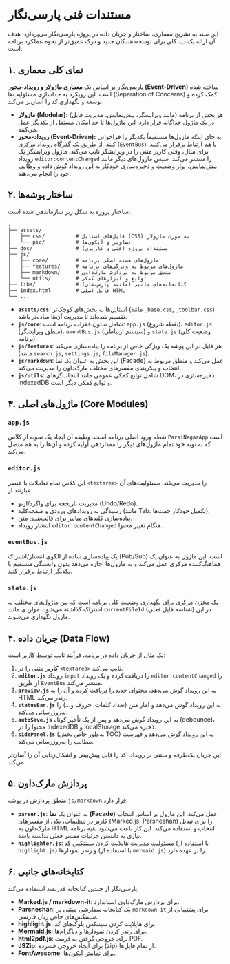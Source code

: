 # مستندات فنی پارسی‌نگار

این سند به تشریح معماری، ساختار و جریان داده در پروژه پارسی‌نگار می‌پردازد. هدف آن ارائه یک دید کلی برای توسعه‌دهندگان جدید و درک عمیق‌تر از نحوه عملکرد برنامه است.

## ۱. نمای کلی معماری

پارسی‌نگار بر اساس یک **معماری ماژولار و رویداد-محور (Event-Driven)** ساخته شده است. این رویکرد به جداسازی مسئولیت‌ها (Separation of Concerns) کمک کرده و توسعه و نگهداری کد را آسان‌تر می‌کند.

- **ماژولار (Modular):** هر بخش از برنامه (مانند ویرایشگر، پیش‌نمایش، مدیریت فایل) در یک ماژول جداگانه قرار دارد. این ماژول‌ها تا حد امکان مستقل از یکدیگر عمل می‌کنند.
- **رویداد-محور (Event-Driven):** به جای اینکه ماژول‌ها مستقیماً یکدیگر را فراخوانی کنند، از طریق یک گذرگاه رویداد مرکزی (`EventBus`) با هم ارتباط برقرار می‌کنند. برای مثال، وقتی کاربر متنی را در ویرایشگر تایپ می‌کند، ماژول ویرایشگر یک رویداد `editor:contentChanged` را منتشر می‌کند. سپس ماژول‌های دیگر مانند پیش‌نمایش، نوار وضعیت و ذخیره‌سازی خودکار به این رویداد گوش داده و وظایف خود را انجام می‌دهند.

## ۲. ساختار پوشه‌ها

ساختار پروژه به شکل زیر سازماندهی شده است:

```
.
├── assets/
│   ├── css/          # فایل‌های استایل (CSS) به صورت ماژولار
│   └── pic/          # تصاویر و آیکون‌ها
├── doc/              # مستندات پروژه (فنی و کاربری)
├── js/
│   ├── core/         # ماژول‌های هسته اصلی برنامه
│   ├── features/     # ماژول‌های مربوط به ویژگی‌های برنامه
│   ├── markdown/     # منطق مربوط به پردازش مارک‌داون
│   └── utils/        # توابع و ابزارهای کمکی
├── libs/             # کتابخانه‌های جانبی (مانند پارس‌نشان)
├── index.html        # فایل اصلی HTML
└── ...
```

- **`assets/css`**: استایل‌ها به بخش‌های کوچک‌تر (مانند `_base.css`, `_toolbar.css`) تقسیم شده‌اند تا مدیریت آن‌ها ساده‌تر باشد.
- **`js/core`**: شامل ستون فقرات برنامه است: `app.js` (نقطه شروع)، `editor.js` (منطق ویرایشگر)، `eventBus.js` (سیستم ارتباطی) و `state.js` (وضعیت کلی برنامه).
- **`js/features`**: هر فایل در این پوشه یک ویژگی خاص از برنامه را پیاده‌سازی می‌کند (مانند `search.js`, `settings.js`, `fileManager.js`).
- **`js/markdown`**: این بخش به عنوان یک نما (Facade) عمل می‌کند و منطق مربوط به انتخاب و پیکربندی مفسرهای مختلف مارک‌داون را مدیریت می‌کند.
- **`js/utils`**: شامل توابع کمکی عمومی مانند انتخاب‌گرهای DOM، ذخیره‌سازی در IndexedDB و توابع کمکی دیگر است.

## ۳. ماژول‌های اصلی (Core Modules)

### `app.js`
نقطه ورود اصلی برنامه است. وظیفه آن ایجاد یک نمونه از کلاس `ParsiNegarApp` است که به نوبه خود تمام ماژول‌های دیگر را مقداردهی اولیه کرده و آن‌ها را به هم متصل می‌کند.

### `editor.js`
این کلاس تمام تعاملات با عنصر `<textarea>` را مدیریت می‌کند. مسئولیت‌های آن عبارتند از:
- مدیریت تاریخچه برای واگرد/ازنو (Undo/Redo).
- رسیدگی به رویدادهای ورودی و صفحه‌کلید (مانند Tab، تکمیل خودکار جفت‌ها).
- پیاده‌سازی کلیدهای میانبر برای قالب‌بندی متن.
- انتشار رویداد `editor:contentChanged` هنگام تغییر محتوا.

### `eventBus.js`
یک پیاده‌سازی ساده از الگوی انتشار/اشتراک (Pub/Sub) است. این ماژول به عنوان یک هماهنگ‌کننده مرکزی عمل می‌کند و به ماژول‌ها اجازه می‌دهد بدون وابستگی مستقیم با یکدیگر ارتباط برقرار کنند.

### `state.js`
یک مخزن مرکزی برای نگهداری وضعیت کلی برنامه است که بین ماژول‌های مختلف به اشتراک گذاشته می‌شود. مواردی مانند `currentFileId` (شناسه فایل فعلی) در این ماژول نگهداری می‌شوند.

## ۴. جریان داده (Data Flow)

یک مثال از جریان داده در برنامه، فرآیند تایپ توسط کاربر است:

1.  **کاربر** متنی را در `<textarea>` تایپ می‌کند.
2.  **`editor.js`** رویداد `input` را دریافت کرده و یک رویداد `editor:contentChanged` را از طریق `EventBus` منتشر می‌کند.
3.  **`preview.js`** به این رویداد گوش می‌دهد، محتوای جدید را دریافت کرده و آن را به HTML رندر می‌کند.
4.  **`statusBar.js`** به این رویداد گوش می‌دهد و آمار متن (تعداد کلمات، حروف و...) را به‌روزرسانی می‌کند.
5.  **`autoSave.js`** به این رویداد گوش می‌دهد و پس از یک تأخیر کوتاه (debounce)، محتوا را در IndexedDB و localStorage ذخیره می‌کند.
6.  **`sidePanel.js`** (به‌طور خاص بخش TOC) به این رویداد گوش می‌دهد و فهرست مطالب را به‌روزرسانی می‌کند.

این جریان یک‌طرفه و مبتنی بر رویداد، کد را قابل پیش‌بینی و اشکال‌زدایی آن را آسان‌تر می‌کند.

## ۵. پردازش مارک‌داون

منطق پردازش در پوشه `js/markdown` قرار دارد:

- **`parser.js`**: به عنوان یک **نما (Facade)** عمل می‌کند. این ماژول بر اساس انتخاب کاربر در تنظیمات، یکی از مفسرهای (Marked.js, Parsneshan) را برای تبدیل مارک‌داون به HTML انتخاب و استفاده می‌کند. این کار باعث می‌شود بقیه برنامه نیازی به دانستن جزئیات مفسر فعلی نداشته باشد.
- **`highlighter.js`**: مسئولیت مدیریت هایلایت کردن سینتکس کد (با استفاده از `highlight.js`) و رندر نمودارها (با استفاده از `mermaid.js`) را بر عهده دارد.

## ۶. کتابخانه‌های جانبی

پارسی‌نگار از چندین کتابخانه قدرتمند استفاده می‌کند:

- **Marked.js / markdown-it**: برای پردازش مارک‌داون استاندارد.
- **Parsneshan**: یک کتابخانه سفارشی مبتنی بر `markdown-it` برای پشتیبانی از سینتکس‌های خاص زبان فارسی.
- **highlight.js**: برای هایلایت کردن سینتکس بلوک‌های کد.
- **Mermaid.js**: برای رندر کردن نمودارها و دیاگرام‌ها.
- **html2pdf.js**: برای خروجی گرفتن به فرمت PDF.
- **JSZip**: برای ایجاد خروجی فشرده (zip) از تمام فایل‌ها.
- **FontAwesome**: برای نمایش آیکون‌ها.

